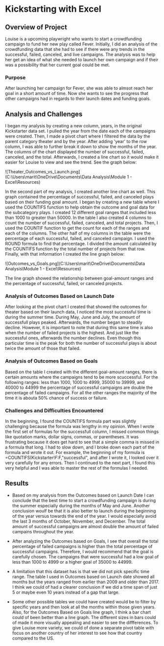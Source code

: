 # Kickstarting with Excel

## Overview of Project
  Louise is a upcoming playwright who wants to start a crowdfunding campaign to fund her new play called Fever. Initially, I did an analysis of the crowdfunding data that she had to see if there were any trends in the successful, failed, canceled, and live campaigns. The analysis was to help her get an idea of what she needed to launch her own campaign and if their was a possibility that her current goal could be met.

### Purpose
  After launching her campaign for Fever, she was able to almsot reach her goal in a short amount of time. Now she wants to see the progress that other campaigns had in regards to their launch dates and funding goals. 

## Analysis and Challenges
  I began my analysis by creating a new column, years, in the original Kickstarter data set. I pulled the year from the date each of the campaigns were created. Then, I made a pivot chart where I filtered the data by the parent category theater and by the year. After adding 'year' to the row column, I was able to further break it down to show the months of the year. The columns of the chart displayed the number of successful, failed, canceled, and the total. Afterwards, I created a line chart so it would make it easier for Louise to view and see the trend. See the graph below:
  
  ![Theater_Outcomes_vs_Launch.png](C:\Users\marit\OneDrive\Documents\Data Analysis\Module 1 - Excel\Resources)
  
  
  In the second part of my analysis, I created another line chart as well. This graph contained the percentage of successful, failed, and canceled plays based on their funding goal amount. I began by creating a new table where I used the COUNTIFS function to help  obtain the outcome and goal data for the subcategory plays. I created 12 different goal ranges that included less than 1000 to greater than 50000. In the table I also created 4 columns to count the number of successful, failed, canceled, and total projects. Then, I used the COUNTIF function to get the count for each of the ranges and each of the columns. The other half of my columns in the table were the percentage of each successful, failed, and canceled campaign. I used the ROUND formula to find that percentage. I divided the amount calculated by the COUNTIFS function by the total number of projects from that row. Finally, with that information I created the line graph below:
  
  ![Outcomes_vs_Goals.png](C:\Users\marit\OneDrive\Documents\Data Analysis\Module 1 - Excel\Resources)
  
 The line graph showed the relationship between goal-amount ranges and the percentage of successful, failed, or canceled projects.
  

### Analysis of Outcomes Based on Launch Date

After looking at the pivot chart I created that showed the outcomes for theater based on their launch data, I noticed the most successful time is during the summer time. During May, June and July, the amount of successfull plays peaked. Afterwards, the number began to steadily decline. However, it is important to note that during this same time is also when the number of failed projects is the highest. And just like the successful ones, afterwards the number declines. Even though this particular time is the peak for both the number of successful plays is about twice the amount of those that failed.

### Analysis of Outcomes Based on Goals

Based on the table I created with the different goal-amount ranges, there is certain amounts where the campaigns tend to be more scuccessful. For the following ranges: less than 1000, 1000 to 4999, 35000 to 39999, and 40000 to 44999 the percentage of successful campaigns are double the percentage of failed campaigns. For all the other ranges the majority of the time it is abouta 50% chance of success or failure.

### Challenges and Difficulties Encountered

In the beginning, I found the COUNTIFS formula part was slightly challenging because the formula was lengthy in my opinion. When I wrote the first set of formulas for the successfull column, I missed common things like quotation marks, dollar signs, commas, or parentheses. It was frustrating because it does get hard to see that a simple comma is missed in a formula that long. I had to slow down, and I broke down each part of the formula and wrote it out. For example, the beginning of my formula is =COUNTIFS(Kickstarter!$F:$F,"successful", and after I wrote it, I looked over it very carefully for any errors. Then I continued to the next part, I found this very helpful and I was able to master the rest of the formulas I needed. 

## Results

- Based on my analysis from the Outcomes based on Launch Date I can conclude that the best time to start a crowdfunding campaign is during the summer especially during the months of May and June. Another conclusion woulf be that it is also better to launch during the beginning of the year versus towards the end of the year. I would especially avoid the last 3 months of October, November, and December. The total amount of successful campaigns are almost double the amount of failed campains throughout the year.

-  After analyzing the Outcomes based on Goals, I see that overall the total percentage of failed campaigns is higher than the total percentage of successful campaigns. Therefore, I would recommend that the goal is carefully chosen. The campaigns that were successful had a low goal of less than 1000 to 4999 or a higher goal of 35000 to 44999. 

- A limitation that this dataset has is that we did not pick specific time range. The table I used in Outcomes based on Launch date showed all months but the years ranged from earlier than 2009 and older than 2017. I think we could of had a clearer conclusion if we did a time span of just 5 or maybe even 10 years instead of a gap that large.

- Some other possible tables we could have created would be to filter by specific years and then look at all the months within those given years. Also, for the Outcomes Based on Goals line graph, I think a bar chart could of been better than a line graph. The different sizes in bars could of made it more visually appealing and easier to see the diffferences. To give Louise more variety, we could of done a separate pivot table with focus on another country of her interest to see how that country compared to the US.
